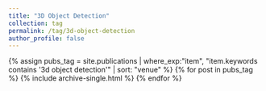 ```yaml
---
title: "3D Object Detection"
collection: tag
permalink: /tag/3d-object-detection
author_profile: false
---
```

{% assign pubs_tag = site.publications | where_exp:"item", "item.keywords contains '3d object detection'" | sort: "venue" %}
{% for post in pubs_tag %}
  {% include archive-single.html %}
{% endfor %}